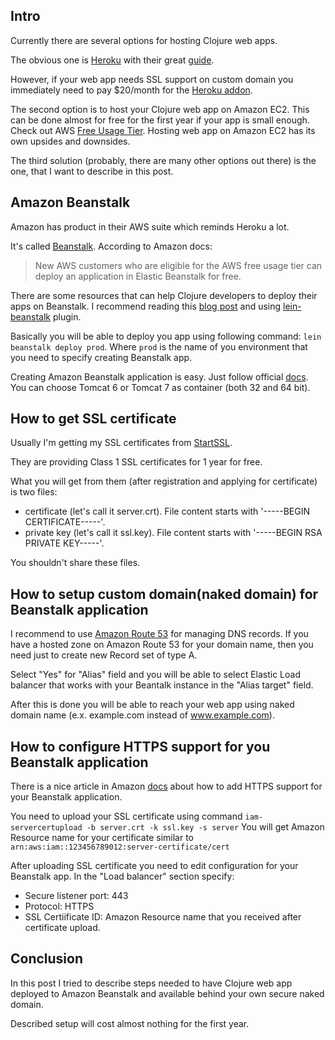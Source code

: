 <!--
name: Configure Clojure web app to run with HTTPS support on Amazon Beanstalk
description: Short guide how to deploy Clojure web app on Amazon Beanstalk with HTTPS support with almost no cost.
author: Anton Podviaznikov
author_email: anton@hashobject.com
author_url: http://hashobject.com/team/anton
author_github: podviaznikov
author_twitter: podviaznikov
author_avatar: /images/anton-avatar.png
location: Guatemala City, Guatemala
date_created: 2013-06-03
date_modified: 2013-06-10
date_published: 2013-06-06
headline:
in_language: en
keywords: clojure, amazon beanstalk, https, ssl, aws, heroku, deploy, web app, amazon route 53, naked domain
discussion_url: https://github.com/hashobject/blog.hashobject.com/issues/1
-->
## Intro

Currently there are several options for hosting Clojure web apps.

The obvious one is [Heroku](http://heroku.com) with their great
[guide](https://devcenter.heroku.com/articles/clojure-web-application).

However, if your web app needs SSL support on custom domain you immediately need to pay $20/month
for the [Heroku addon](https://addons.heroku.com/ssl).


The second option is to host your Clojure web app on Amazon EC2. This can be done almost for free for
the first year if your app is small enough. Check out AWS [Free Usage Tier](http://aws.amazon.com/free/).
Hosting web app on Amazon EC2 has its own upsides and downsides.


The third solution (probably, there are many other options out there) is the one, that I want to describe in this post.


## Amazon Beanstalk

Amazon has product in their AWS suite which reminds Heroku a lot.

It's called [Beanstalk](http://aws.amazon.com/elasticbeanstalk/). According to Amazon docs:

>New AWS customers who are eligible for the AWS free usage tier can deploy an application in Elastic Beanstalk for free.


There are some resources that can help Clojure developers to deploy their apps on Beanstalk.
I recommend reading this [blog post](http://www.ctdean.com/2012/04/10/aws-beanstalk-on-clojure.html) and using
[lein-beanstalk](https://github.com/weavejester/lein-beanstalk) plugin.

Basically you will be able to deploy you app using following command: `lein beanstalk deploy prod`.
Where `prod` is the name of you environment that you need to specify creating Beanstalk app.

Creating Amazon Beanstalk application is easy. Just follow official [docs](http://docs.aws.amazon.com/elasticbeanstalk/latest/dg/create_deploy_Java.html).
You can choose Tomcat 6 or Tomcat 7 as container (both 32 and 64 bit).


## How to get SSL certificate

Usually I'm getting my SSL certificates from [StartSSL](http://www.startssl.com/).

They are providing Class 1 SSL certificates for 1 year for free.

What you will get from them (after registration and applying for certificate) is two files:

  * certificate (let's call it server.crt).
    File content starts with '-----BEGIN CERTIFICATE-----'.
  * private key (let's call it ssl.key).
    File content starts with '-----BEGIN RSA PRIVATE KEY-----'.

You shouldn't share these files.


## How to setup custom domain(naked domain) for Beanstalk application

I recommend to use [Amazon Route 53](http://aws.amazon.com/route53/) for managing DNS records.
If you have a hosted zone on Amazon Route 53 for your domain name, then you need just to create new Record set
of type A.

Select "Yes" for "Alias" field and you will be able to select Elastic Load balancer that works
with your Beantalk instance in the "Alias target" field.

After this is done you will be able to reach your web app using naked domain name (e.x. example.com instead of www.example.com).


## How to configure HTTPS support for you Beanstalk application

There is a nice article in Amazon [docs](http://docs.aws.amazon.com/elasticbeanstalk/latest/dg/configuring-https.html)
about how to add HTTPS support for your Beanstalk application.

You need to upload your SSL certificate using command
`iam-servercertupload -b server.crt -k ssl.key -s server`
You will get Amazon Resource name for your certificate similar to
`arn:aws:iam::123456789012:server-certificate/cert`

After uploading SSL certificate you need to edit configuration for your Beanstalk app.
In the "Load balancer" section specify:

  * Secure listener port: 443
  * Protocol: HTTPS
  * SSL Certiificate ID: Amazon Resource name that you received after certificate upload.


## Conclusion

In this post I tried to describe steps needed to have Clojure web app deployed to Amazon Beanstalk
and available behind your own secure naked domain.

Described setup will cost almost nothing for the first year.